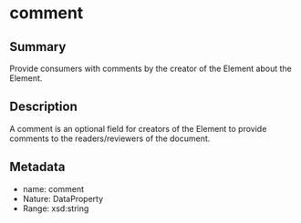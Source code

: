 <!-- Automatically generated by spec-parser v2.0.0 on 2024-01-08T22:20:56.273795+00:00 -->
<!-- SPDX-License-Identifier: Community-Spec-1.0 -->

# comment

## Summary

Provide consumers with comments by the creator of the Element about the Element.


## Description

A comment is an optional field for creators of the Element to provide comments
to the readers/reviewers of the document.


## Metadata

- name: comment
- Nature: DataProperty
- Range: xsd:string




